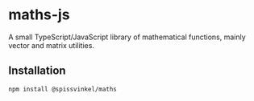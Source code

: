 # maths-js

A small TypeScript/JavaScript library of mathematical functions, mainly vector and matrix utilities.

## Installation

    npm install @spissvinkel/maths
